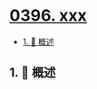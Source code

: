 # [0396. xxx](https://github.com/Tdahuyou/TNotes.leetcode/tree/main/notes/0396.%20xxx)

<!-- region:toc -->

- [1. 📝 概述](#1--概述)

<!-- endregion:toc -->

## 1. 📝 概述
